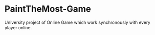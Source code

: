 # PaintTheMost-Game
 University project of Online Game which work synchronously with every player online.

